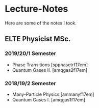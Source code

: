 # Lecture-Notes
Here are some of the notes I took.

## ELTE Physicist MSc.
### 2019/20/1 Semester
  * Phase Transitions [spphasetrf17em]
  * Quantum Gases II. [amqgas2f17em]

### 2018/19/2 Semester
  * Many-Particle Physics [ammanyf17em]
  * Quantum Gases I. [amqgas1f17em]
